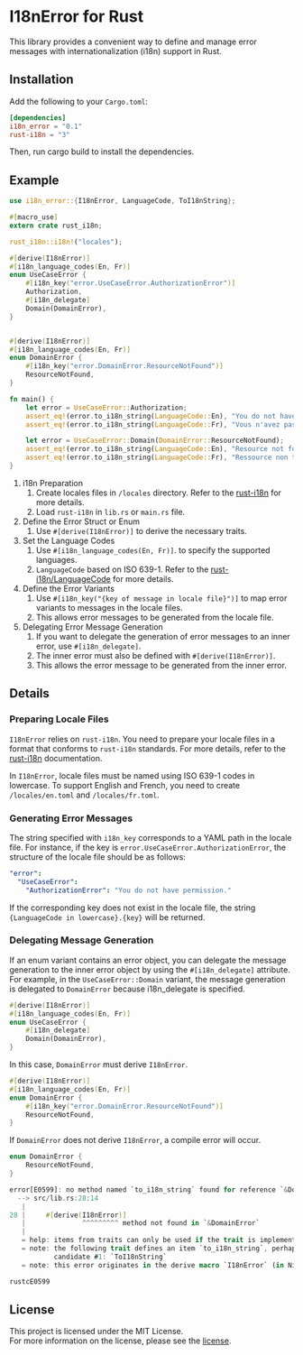# I18nError for Rust

This library provides a convenient way to define and manage error messages with internationalization (i18n) support in Rust.

## Installation

Add the following to your `Cargo.toml`:

```toml
[dependencies]
i18n_error = "0.1"
rust-i18n = "3"
```

Then, run cargo build to install the dependencies.

## Example

```rust
use i18n_error::{I18nError, LanguageCode, ToI18nString};

#[macro_use]
extern crate rust_i18n;

rust_i18n::i18n!("locales");

#[derive(I18nError)]
#[i18n_language_codes(En, Fr)]
enum UseCaseError {
    #[i18n_key("error.UseCaseError.AuthorizationError")]
    Authorization,
    #[i18n_delegate]
    Domain(DomainError),
}


#[derive(I18nError)]
#[i18n_language_codes(En, Fr)]
enum DomainError {
    #[i18n_key("error.DomainError.ResourceNotFound")]
    ResourceNotFound,
}

fn main() {
    let error = UseCaseError::Authorization;
    assert_eq!(error.to_i18n_string(LanguageCode::En), "You do not have permission.".to_string());
    assert_eq!(error.to_i18n_string(LanguageCode::Fr), "Vous n'avez pas la permission.".to_string());

    let error = UseCaseError::Domain(DomainError::ResourceNotFound);
    assert_eq!(error.to_i18n_string(LanguageCode::En), "Resource not found.".to_string());
    assert_eq!(error.to_i18n_string(LanguageCode::Fr), "Ressource non trouvée.".to_string());
}
```

1. i18n Preparation
   1. Create locales files in `/locales` directory. Refer to the [rust-i18n](https://github.com/longbridgeapp/rust-i18n) for more details.
   2. Load `rust-i18n` in `lib.rs` or `main.rs` file.
2. Define the Error Struct or Enum
   1. Use `#[derive(I18nError)]` to derive the necessary traits.
3. Set the Language Codes
   1. Use `#[i18n_language_codes(En, Fr)]`. to specify the supported languages.
   2. `LanguageCode` based on ISO 639-1. Refer to the [rust-i18n/LanguageCode](https://github.com/poi2/i18n_error/blob/main/src/language_code.rs#L9) for more details.
4. Define the Error Variants
   1. Use `#[i18n_key("{key of message in locale file}")]` to map error variants to messages in the locale files.
   2. This allows error messages to be generated from the locale file.
5. Delegating Error Message Generation
   1. If you want to delegate the generation of error messages to an inner error, use `#[i18n_delegate]`.
   2. The inner error must also be defined with `#[derive(I18nError)]`.
   3. This allows the error message to be generated from the inner error.

## Details

### Preparing Locale Files

`I18nError` relies on `rust-i18n`. You need to prepare your locale files in a format that conforms to `rust-i18n` standards. For more details, refer to the [rust-i18n](https://github.com/longbridgeapp/rust-i18n) documentation.

In `I18nError`, locale files must be named using ISO 639-1 codes in lowercase. To support English and French, you need to create `/locales/en.toml` and `/locales/fr.toml`.

### Generating Error Messages

The string specified with `i18n_key` corresponds to a YAML path in the locale file. For instance, if the key is `error.UseCaseError.AuthorizationError`, the structure of the locale file should be as follows:

```yaml
"error":
  "UseCaseError":
    "AuthorizationError": "You do not have permission."
```

If the corresponding key does not exist in the locale file, the string `{LanguageCode in lowercase}.{key}` will be returned.

### Delegating Message Generation

If an enum variant contains an error object, you can delegate the message generation to the inner error object by using the `#[i18n_delegate]` attribute. For example, in the `UseCaseError::Domain` variant, the message generation is delegated to `DomainError` because i18n_delegate is specified.

```rust
#[derive(I18nError)]
#[i18n_language_codes(En, Fr)]
enum UseCaseError {
    #[i18n_delegate]
    Domain(DomainError),
}
```

In this case, `DomainError` must derive `I18nError`.

```rust
#[derive(I18nError)]
#[i18n_language_codes(En, Fr)]
enum DomainError {
    #[i18n_key("error.DomainError.ResourceNotFound")]
    ResourceNotFound,
}
```

If `DomainError` does not derive `I18nError`, a compile error will occur.

```rust
enum DomainError {
    ResourceNotFound,
}

error[E0599]: no method named `to_i18n_string` found for reference `&DomainError` in the current scope
  --> src/lib.rs:28:14
   |
28 |     #[derive(I18nError)]
   |              ^^^^^^^^^ method not found in `&DomainError`
   |
   = help: items from traits can only be used if the trait is implemented and in scope
   = note: the following trait defines an item `to_i18n_string`, perhaps you need to implement it:
           candidate #1: `ToI18nString`
   = note: this error originates in the derive macro `I18nError` (in Nightly builds, run with -Z macro-backtrace for more info)

rustcE0599
```

## License

This project is licensed under the MIT License.  
For more information on the license, please see the <a href="LICENSE">license</a>.
